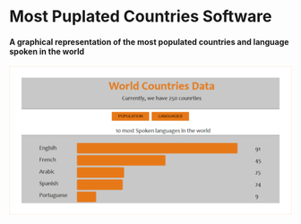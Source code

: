 # Most Puplated Countries Software

#### A graphical representation of the most populated countries and language spoken in the world

<a href='https://topmark1.github.io/Most-Populated-Countries/'>![most populated](https://github.com/Topmark1/Most-Populated-Countries/blob/master/Capture.PNG)</a>
